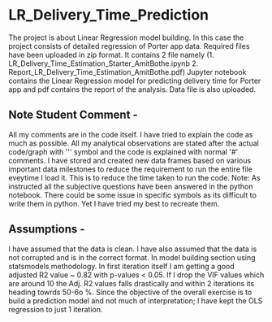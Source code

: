 # LR_Delivery_Time_Prediction
The project is about Linear Regression model building. In this case the project consists of detailed regression of Porter app data. Required files have been uploaded in zip format. It contains 2 file namely (1. LR_Delivery_Time_Estimation_Starter_AmitBothe.ipynb 2. Report_LR_Delivery_Time_Estimation_AmitBothe.pdf) Jupyter notebook contains the Linear Regression model for predicting delivery time for Porter app and pdf contains the report of the analysis.
Data file is also uploaded. 

## Note Student Comment -
All my comments are in the code itself. I have tried to explain the code as much as possible. All my analytical observations are stated after the actual code/graph with ''' symbol and the code is explained with normal '#' comments. I have stored and created new data frames based on various important data milestones to reduce the requirement to run the entire file eveytime I load it. This is to reduce the time taken to run the code.
Note: As instructed all the subjective questions have been answered in the python notebook. There could be some issue in specific symbols as its difficult to write them in python. Yet I have tried my best to recreate them.

## Assumptions -
I have assumed that the data is clean. I have also assumed that the data is not corrupted and is in the correct format. 
In model building section using statsmodels methodology. In first iteration itself I am getting a good adjusted R2 value ~ 0.82 with p-values < 0.05. If I drop the VIF values which are around 10 the Adj. R2 values falls drastically and within 2 iterations its heading towrds 50-6o %.
Since the objective of the overall exercise is to build a prediction model and not much of interpretation; I have kept the OLS regression to just 1 iteration.
